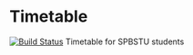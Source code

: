 # Timetable
[![Build Status](https://travis-ci.org/BringBackChocolate/Timetable.svg?branch=master)](https://travis-ci.org/BringBackChocolate/Timetable)
Timetable for SPBSTU students
